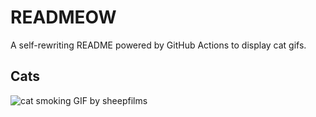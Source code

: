 # READMEOW

A self-rewriting README powered by GitHub Actions to display cat gifs.

## Cats

![cat smoking GIF by sheepfilms](https://media2.giphy.com/media/l0ExdMHUDKteztyfe/200.gif?cid=9acd02daxsolbavqyxsler88brtos8yw7d4y6vusp8i9srv3&ep=v1_gifs_search&rid=200.gif&ct=g)
